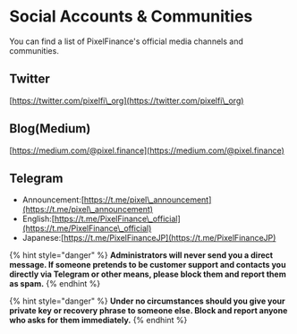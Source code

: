 # Social Accounts & Communities

You can find a list of PixelFinance's official media channels and communities.

## Twitter

[https://twitter.com/pixelfi\_org](https://twitter.com/pixelfi\_org)

## Blog(Medium)

[https://medium.com/@pixel.finance](https://medium.com/@pixel.finance)

## Telegram

* Announcement:[https://t.me/pixel\_announcement](https://t.me/pixel\_announcement)
* English:[https://t.me/PixelFinance\_official](https://t.me/PixelFinance\_official)
* Japanese:[https://t.me/PixelFinanceJP](https://t.me/PixelFinanceJP)

{% hint style="danger" %}
**Administrators will never send you a direct message. If someone pretends to be customer support and contacts you directly via Telegram or other means, please block them and report them as spam.**
{% endhint %}

{% hint style="danger" %}
**Under no circumstances should you give your private key or recovery phrase to someone else. Block and report anyone who asks for them immediately.**
{% endhint %}
